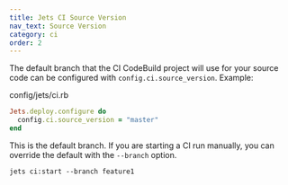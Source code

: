 ```yaml
---
title: Jets CI Source Version
nav_text: Source Version
category: ci
order: 2
---
```


The default branch that the CI CodeBuild project will use for your source code can be configured with `config.ci.source_version`. Example:

config/jets/ci.rb

```ruby
Jets.deploy.configure do
  config.ci.source_version = "master"
end
```

This is the default branch. If you are starting a CI run manually, you can override the default with the `--branch` option.

    jets ci:start --branch feature1
